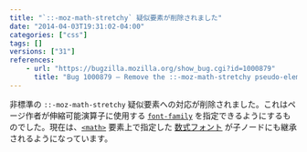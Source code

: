 ```yaml
---
title: "`::-moz-math-stretchy` 疑似要素が削除されました"
date: "2014-04-03T19:31:02-04:00"
categories: ["css"]
tags: []
versions: ["31"]
references:
    - url: "https://bugzilla.mozilla.org/show_bug.cgi?id=1000879"
      title: "Bug 1000879 – Remove the ::-moz-math-stretchy pseudo-element."
---
```

非標準の `::-moz-math-stretchy` 疑似要素への対応が削除されました。これはページ作者が伸縮可能演算子に使用する [`font-family`](https://developer.mozilla.org/docs/Web/CSS/font-family) を指定できるようにするものでした。現在は、[`<math>`](https://developer.mozilla.org/docs/Web/HTML/Element/math) 要素上で指定した [数式フォント](https://developer.mozilla.org/docs/Mozilla/MathML_Project/Fonts) が子ノードにも継承されるようになっています。
